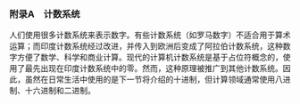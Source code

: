 ### 附录A　计数系统

人们使用很多计数系统来表示数字。有些计数系统（如罗马数字）不适合用于算术运算；而印度计数系统经过改进，并传入到欧洲后变成了阿拉伯计数系统，这种数字方便了数学、科学和商业计算。现代的计算机计数系统是基于占位符概念的，使用了最先出现在印度计数系统中的零。然而，这种原理被推广到其他计数系统。因此，虽然在日常生活中使用的是下一节将介绍的十进制，但计算领域通常使用八进制、十六进制和二进制。

